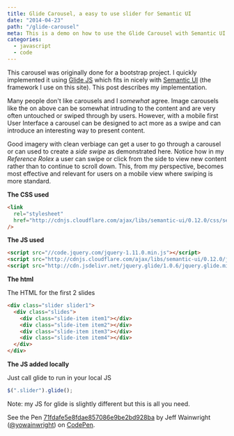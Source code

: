 ```yaml
---
title: Glide Carousel, a easy to use slider for Semantic UI
date: "2014-04-23"
path: "/glide-carousel"
meta: This is a demo on how to use the Glide Carousel with Semantic UI
categories:
  - javascript
  - code
---
```


This carousel was originally done for a bootstrap project. I quickly implemented it using [Glide JS](http://jedrzejchalubek.com/glide/) which fits in nicely with [Semantic UI](http://semantic-ui.com/) (the framework I use on this site). This post describes my implementation.

Many people don't like carousels and I _somewhat_ agree. Image carousels like the on above can be somewhat intruding to the content and are very often untouched or swiped through by users. However, with a mobile first User Interface a carousel can be designed to act more as a swipe and can introduce an interesting way to present content.

Good imagery with clean verbiage can get a user to go through a carousel or can used to create a _side swipe_ as demonstrated here. Notice how in my _Reference Rolex_ a user can swipe or click from the side to view new content rather than to continue to scroll down. This, from my perspective, becomes most effective and relevant for users on a mobile view where swiping is more standard.

**The CSS used**

```html
<link
  rel="stylesheet"
  href="http://cdnjs.cloudflare.com/ajax/libs/semantic-ui/0.12.0/css/semantic.min.css"
/>
```

**The JS used**

```html
<script src="//code.jquery.com/jquery-1.11.0.min.js"></script>
<script src="http://cdnjs.cloudflare.com/ajax/libs/semantic-ui/0.12.0/javascript<ntic.min.js"></script>
<script src="http://cdn.jsdelivr.net/jquery.glide/1.0.6/jquery.glide.min.js"></script>
```

**The html**

The HTML for the first 2 slides

```html
<div class="slider slider1">
  <div class="slides">
    <div class="slide-item item1"></div>
    <div class="slide-item item2"></div>
    <div class="slide-item item3"></div>
    <div class="slide-item item4"></div>
  </div>
</div>
```

**The JS added locally**

Just call glide to run in your local JS

```javascript
$(".slider").glide();
```

Note: my JS for glide is slightly different but this is all you need.

<div class="code-sample">
    <p styles="min-height: 300px;" data-height="268" data-theme-id="0" data-slug-hash="71fdafe5e8fdae857086e9be2bd928ba" data-default-tab="result" data-user="yowainwright" class='codepen'>See the Pen <a href='http://codepen.io/yowainwright/pen/71fdafe5e8fdae857086e9be2bd928ba/'>71fdafe5e8fdae857086e9be2bd928ba</a> by Jeff Wainwright (<a href='http://codepen.io/yowainwright'>@yowainwright</a>) on <a href='http://codepen.io'>CodePen</a>.</p>
	<script async src="//assets.codepen.io/assets/embed/ei.js"></script>
</div>
